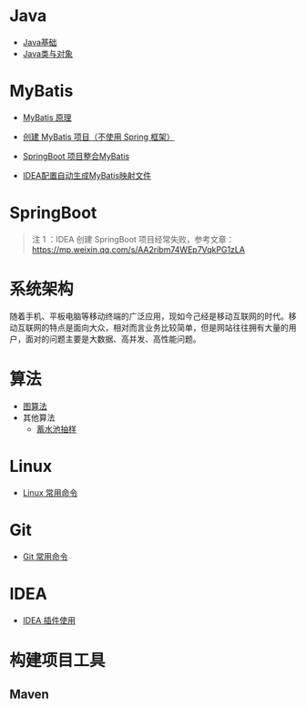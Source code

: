 # Java

+ [Java基础](notes/Java/Java基础.md)
+ [Java类与对象](notes/Java/Java类与对象.md)



# MyBatis

+ [MyBatis 原理](notes/MyBatis/MyBatis原理.md)
+ [创建 MyBatis 项目（不使用 Spring 框架）](notes/MyBatis/创建MyBatis项目.md)

+ [SpringBoot 项目整合MyBatis](notes/MyBatis/SpringBoot项目整合MyBatis.md)
+ [IDEA配置自动生成MyBatis映射文件](notes/MyBatis/IDEA配置自动生成MyBatis映射文件.md)



# SpringBoot

> 注 1 ：IDEA 创建 SpringBoot 项目经常失败，参考文章：https://mp.weixin.qq.com/s/AA2ribm74WEp7VqkPG1zLA



# 系统架构

随着手机、平板电脑等移动终端的广泛应用，现如今己经是移动互联网的时代。移动互联网的特点是面向大众，相对而言业务比较简单，但是网站往往拥有大量的用户，面对的问题主要是大数据、高并发、高性能问题。



# 算法

+ [图算法](notes/算法/图算法.md)
+ 其他算法
  + [蓄水池抽样](notes/算法/蓄水池抽样.md)



# Linux

+ [Linux 常用命令](notes/Linux/Linux常用命令.md)



# Git

+ [Git 常用命令](notes/Git/Git常用命令.md)



# IDEA

+ [IDEA 插件使用](notes/IDEA/插件.md)



# 构建项目工具

## Maven

